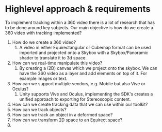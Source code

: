 # Highlevel approach & requirements
To implement tracking within a 360 video there is a lot of research that has to be done around key subjects. Our main objective is how do we create a 360 video with tracking implemented?

 1. How do we create a 360 video?
    1. A video in either Equirectangular or Cubemap format can be used imported and projected onto a Skybox with a Skybox/Panoramic shader to translate it to 3d space.
 2. How can we real-time manipulate this video?
    1. By creating a (2D) canvas which we project onto the skybox. We can have the 360 video as a layer and add elements on top of it. For example images or text.
 3. How can we support multiple vendors, e.g. Mobile but also Vive or Oculus?
    1. Unity supports Vive and Oculus, implementing the SDK's creates a unified approach to exporting for Stereoscopic content.
 4. How can we create tracking data that we can use within our toolkit?
 5. How can we track objects?
 6. How can we track an object in a deformed space?
 7. How can we transform 2D space to an Equirect space?
 8. 
